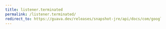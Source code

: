 ```yaml
---
title: listener.terminated
permalink: /listener.terminated/
redirect_to: https://guava.dev/releases/snapshot-jre/api/docs/com/google/common/util/concurrent/Service.Listener.html#terminated-com.google.common.util.concurrent.Service.State-
---
```

